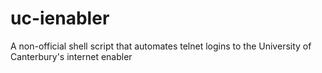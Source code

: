 uc-ienabler
===========

A non-official shell script that automates telnet logins to the University of Canterbury's internet enabler